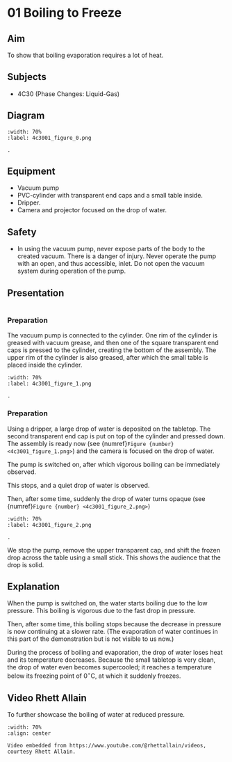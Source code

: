 # 01 Boiling to Freeze 
    
  
## Aim   
 To show that boiling evaporation requires a lot of heat.   
  
## Subjects   
* 4C30 (Phase Changes: Liquid-Gas)   

## Diagram
    
```{figure} figures/figure_0.png
:width: 70%  
:label: 4c3001_figure_0.png  

. 
```

## Equipment   
 *  Vacuum pump 
 *  PVC-cylinder with transparent end caps and a small table inside. 
 *  Dripper. 
 *  Camera and projector focused on the drop of water.   
  
## Safety   
 
 *  In using the vacuum pump, never expose parts of the body to the created vacuum. There is a danger of injury. Never operate the pump with an open, and thus accessible, inlet. Do not open the vacuum system during operation of the pump.
      
  
## Presentation

```{iframe} https://www.youtube.com/embed/UqNgZtQOqxc?si=BYJG3-xoJcGA5RsS
```

### Preparation
The vacuum pump is connected to the cylinder. One rim of the cylinder is greased with vacuum grease, and then one of the square transparent end caps is pressed to the cylinder, creating the bottom of the assembly. The upper rim of the cylinder is also greased, after which the small table is placed inside the cylinder.   

```{figure} figures/figure_1.png
:width: 70%  
:label: 4c3001_figure_1.png  

. 
```
### Preparation
Using a dripper, a large drop of water is deposited on the tabletop. The second transparent end cap is put on top of the cylinder and pressed down. The assembly is ready now (see {numref}`Figure {number} <4c3001_figure_1.png>`) and the camera is focused on the drop of water.

The pump is switched on, after which vigorous boiling can be immediately observed.

This stops, and a quiet drop of water is observed.

Then, after some time, suddenly the drop of water turns opaque (see {numref}`Figure {number} <4c3001_figure_2.png>`)

```{figure} figures/figure_2.png
:width: 70%  
:label: 4c3001_figure_2.png  

. 
```

We stop the pump, remove the upper transparent cap, and shift the frozen drop across the table using a small stick. This shows the audience that the drop is solid.     
  
## Explanation   
When the pump is switched on, the water starts boiling due to the low pressure. This boiling is vigorous due to the fast drop in pressure.

Then, after some time, this boiling stops because the decrease in pressure is now continuing at a slower rate. (The evaporation of water continues in this part of the demonstration but is not visible to us now.)

During the process of boiling and evaporation, the drop of water loses heat and its temperature decreases. Because the small tabletop is very clean, the drop of water even becomes supercooled; it reaches a temperature below its freezing point of $0^{\circ} \mathrm{C}$, at which it suddenly freezes.  

## Video Rhett Allain
To further showcase the boiling of water at reduced pressure.

```{iframe} https://www.youtube.com/watch?v=A5D-ICLmbfA
:width: 70%
:align: center

Video embedded from https://www.youtube.com/@rhettallain/videos, courtesy Rhett Allain.
```
